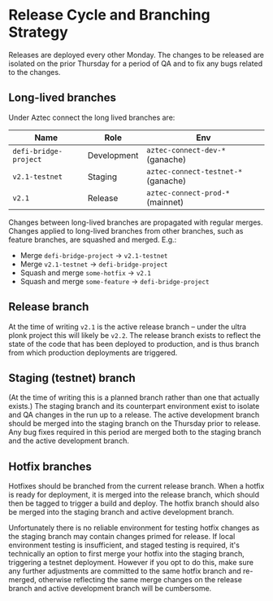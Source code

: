 # Release Cycle and Branching Strategy

Releases are deployed every other Monday. The changes to be released are isolated on the prior Thursday for a period of QA and to fix any bugs related to the changes.

## Long-lived branches

Under Aztec connect the long lived branches are:

| Name                  | Role        | Env                                 |
| --------------------- | ----------- | ----------------------------------- |
| `defi-bridge-project` | Development | `aztec-connect-dev-*` (ganache)     |
| `v2.1-testnet`        | Staging     | `aztec-connect-testnet-*` (ganache) |
| `v2.1`                | Release     | `aztec-connect-prod-*` (mainnet)    |

Changes between long-lived branches are propagated with regular merges. Changes applied to long-lived branches from other branches, such as feature branches, are squashed and merged. E.g.:

- Merge `defi-bridge-project` -> `v2.1-testnet`
- Merge `v2.1-testnet` -> `defi-bridge-project`
- Squash and merge `some-hotfix` -> `v2.1`
- Squash and merge `some-feature` -> `defi-bridge-project`

## Release branch

At the time of writing `v2.1` is the active release branch &ndash; under the ultra plonk project this will likely be `v2.2`. The release branch exists to reflect the state of the code that has been deployed to production, and is thus branch from which production deployments are triggered.

## Staging (testnet) branch

(At the time of writing this is a planned branch rather than one that actually exists.) The staging branch and its counterpart environment exist to isolate and QA changes in the run up to a release. The active development branch should be merged into the staging branch on the Thursday prior to release. Any bug fixes required in this period are merged both to the staging branch and the active development branch.

## Hotfix branches

Hotfixes should be branched from the current release branch. When a hotfix is ready for deployment, it is merged into the release branch, which should then be tagged to trigger a build and deploy. The hotfix branch should also be merged into the staging branch and active development branch.

Unfortunately there is no reliable environment for testing hotfix changes as the staging branch may contain changes primed for release. If local environment testing is insufficient, and staged testing is required, it's technically an option to first merge your hotfix into the staging branch, triggering a testnet deployment. However if you opt to do this, make sure any further adjustments are committed to the same hotfix branch and re-merged, otherwise reflecting the same merge changes on the release branch and active development branch will be cumbersome.
